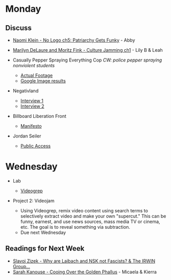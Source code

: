 # Monday

## Discuss

+ [Naomi Klein - No Logo ch5: Patriarchy Gets Funky](../texts/klein_patriarchy-gets-funky.pdf) - Abby
+ [Marilyn DeLaure and Moritz Fink - Culture Jamming ch1](../texts/DeLaure&Fink_CultureJamming_intro.pdf) - Lily B & Leah

+ Casually Pepper Spraying Everything Cop *CW: police pepper spraying nonviolent students*
	+ [Actual Footage](https://www.youtube.com/watch?v=6AdDLhPwpp4)
	+ [Google Image results](https://www.google.com/search?q=casually+pepper+spray+everything+cop&safe=off&source=lnms&tbm=isch&sa=X&ved=0ahUKEwi4pvDg7MXgAhUF1oMKHfFNCvkQ_AUIDigB&biw=1680&bih=948)

+ Negativland
  + [Interview 1](https://www.youtube.com/watch?v=2u9trKCBtAw)
  + [Interview 2](https://www.youtube.com/watch?v=XFWeclhFoig)

+ Billboard Liberation Front
	+ [Manifesto](http://www.billboardliberation.com/manifesto.html)

+ Jordan Seiler
	+ [Public Access](https://slate.com/human-interest/2016/02/jordan-seilers-public-ad-campaign-gives-you-access-to-the-ad-displays-along-your-commute-with-his-home-made-keys.html)

# Wednesday

+ Lab
	+ [Videogrep](../week02/videogrep.md)

+ Project 2: Videojam
	+ Using Videogrep, remix video content using search terms to selectively extract video and make your own "supercut." This can be funny, earnest, and use news sources, mass media TV or cinema, etc. The goal is to reveal something via subtraction.
	+ Due next Wednesday

## Readings for Next Week

+ [Slavoj Zizek - Why are Laibach and NSK not Fascists? & The IRWIN Group...](../texts/nsk.pdf)
+ [Sarah Kanouse - Cooing Over the Golden Phallus](../texts/Cooing_Over_the_Golden_Phallus.pdf) - Micaela & Kierra
